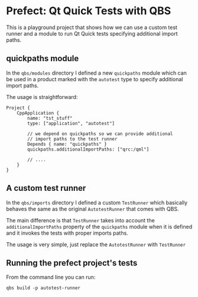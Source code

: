 # Prefect: Qt Quick Tests with QBS

This is a playground project that shows how we can use a custom test runner
and a module to run Qt Quick tests specifying additional import paths.


## quickpaths module

In the `qbs/modules` directory I defined a new `quickpaths` module
which can be used in a product marked with the `autotest` type to specify
additional import paths.

The usage is straightforward:

    Project {
        CppApplication {
            name: "tst_stuff"
            type: ["application", "autotest"]

            // we depend on quickpaths so we can provide additional
            // import paths to the test runner
            Depends { name: "quickpaths" }
            quickpaths.additionalImportPaths: ["qrc:/qml"]

            // ....
        }
    }

## A custom test runner

In the `qbs/imports` directory I defined a custom `TestRunner` which basically
behaves the same as the original `AutotestRunner` that comes with QBS.

The main difference is that `TestRunner` takes into account the `additionalImportPaths`
property of the `quickpaths` module when it is defined and it invokes the tests
with proper imports paths.

The usage is very simple, just replace the `AutotestRunner` with `TestRunner`

## Running the prefect project's tests

From the command line you can run:

    qbs build -p autotest-runner
